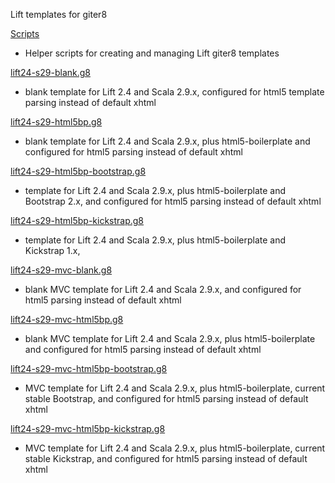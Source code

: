 Lift templates for giter8

[Scripts][0]

- Helper scripts for creating and managing Lift giter8 templates

[lift24-s29-blank.g8][1]

- blank template for Lift 2.4 and Scala 2.9.x, configured for html5 template parsing instead of default xhtml

[lift24-s29-html5bp.g8][2]

- blank template for Lift 2.4 and Scala 2.9.x, plus html5-boilerplate and configured for html5 parsing instead of default xhtml

[lift24-s29-html5bp-bootstrap.g8][3]

- template for Lift 2.4 and Scala 2.9.x, plus html5-boilerplate and Bootstrap 2.x, and configured for html5 parsing instead of default xhtml

[lift24-s29-html5bp-kickstrap.g8][4]

- template for Lift 2.4 and Scala 2.9.x, plus html5-boilerplate and Kickstrap 1.x,

[lift24-s29-mvc-blank.g8][5]

- blank MVC template for Lift 2.4 and Scala 2.9.x, and configured for html5 parsing instead of default xhtml

[lift24-s29-mvc-html5bp.g8][6]

- blank MVC template for Lift 2.4 and Scala 2.9.x, plus html5-boilerplate and configured for html5 parsing instead of default xhtml

[lift24-s29-mvc-html5bp-bootstrap.g8][7]

- MVC template for Lift 2.4 and Scala 2.9.x, plus html5-boilerplate, current stable Bootstrap, and configured for html5 parsing instead of default xhtml

[lift24-s29-mvc-html5bp-kickstrap.g8][8]

- MVC template for Lift 2.4 and Scala 2.9.x, plus html5-boilerplate, current stable Kickstrap, and configured for html5 parsing instead of default xhtml

[0]: http://github.com/lift-stack/giter8-templates
[1]: http://github.com/lift-stack/lift24-s29-blank.g8
[2]: http://github.com/lift-stack/lift24-s29-html5bp.g8
[3]: http://github.com/lift-stack/lift24-s29-html5bp-bootstrap.g8
[4]: http://github.com/lift-stack/lift24-s29-html5bp-kickstrap.g8
[5]: http://github.com/lift-stack/lift24-s29-mvc-blank.g8
[6]: http://github.com/lift-stack/lift24-s29-mvc-html5bp.g8
[7]: http://github.com/lift-stack/lift24-s29-mvc-html5bp-bootstrap.g8
[8]: http://github.com/lift-stack/lift24-s29-mvc-html5bp-kickstrap.g8
